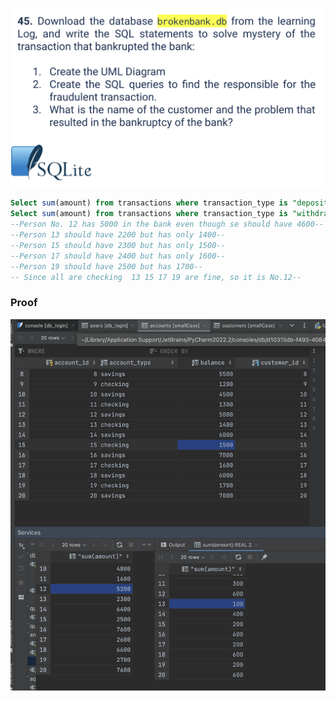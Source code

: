 ![](https://github.com/AleksandarDzudzevic/Unit_3/blob/main/quiz045text.png)
```.sql
Select sum(amount) from transactions where transaction_type is "deposit" group by account_id;
Select sum(amount) from transactions where transaction_type is "withdraw" group by account_id;
--Person No. 12 has 5000 in the bank even though se should have 4600--
--Person 13 should have 2200 but has only 1400--
--Person 15 should have 2300 but has only 1500--
--Person 17 should have 2400 but has only 1600--
--Person 19 should have 2500 but has 1700--
-- Since all are checking  13 15 17 19 are fine, so it is No.12--
```
### Proof
![](https://github.com/AleksandarDzudzevic/Unit_3/blob/main/quiz045test.png)
